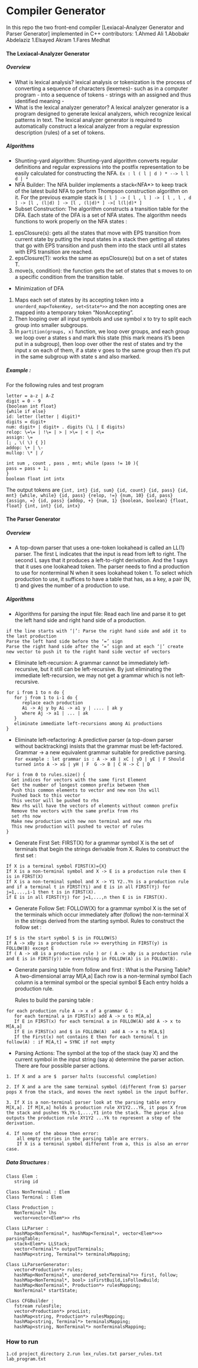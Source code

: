 # Compiler Generator
In this repo the two front-end compiler [Lexiacal-Analyzer Generator and Parser Generator] implemented in C++
contributors:
1.Ahmed Ali
1.Abobakr Abdelaziz
1.Elsayed Akram
1.Fares Medhat
#### The Lexiacal-Analyzer Generator
##### Overview
- What is lexical analysis?  lexical analysis or tokenization is the process of converting a sequence of characters (lexemes)- such as in a computer program - into a sequence of tokens - strings with an assigned and thus identified meaning -
- What is the lexical analyzer generator? A lexical analyzer generator is a program designed to generate lexical analyzers, which recognize lexical patterns in text. The lexical analyzer generator is required to automatically construct a lexical analyzer from a regular expression description (rules) of a set of tokens. 
##### Algorithms
- Shunting-yard algorithm:
Shunting-yard algorithm converts regular definitions and regular expressions into the postfix representation to be easily calculated for constructing the NFA.
`Ex : l ( l | d ) * --> l l d | *`
- NFA Builder:
The NFA builder implements a stack<NFA*> to keep track of the latest build NFA to perform Thompson construction algorithm on it.
For the previous example stack is `[ l ] -> [ l , l ] -> [ l , l , d ] -> [l , (l|d) ] -> [l , (l|d)* ] ->[ l(l|d)* ]`
- Subset Construction:
The algorithm constructs a transition table for the DFA. Each state of the DFA is a set of NFA states. The algorithm needs functions to work properly on the NFA states : 
1. epsClosure(s): gets all the states that move with EPS transition from current state by putting the input states in a stack then getting all states that go with EPS transition and push them into the stack until all states with EPS transition are reached.
1. epsClosure(T): works the same as epsClosure(s) but on a set of states T.
1. move(s, condition): the function gets the set of states that s moves to on a specific condition from the transition table.
- Minimization of DFA
1. Maps each set of states by its accepting token into a `unorderd_map<TokenKey, set<State*>>` and the non accepting ones are mapped into a temporary token “NonAccepting”.
1. Then looping over all input symbols and use symbol x to try to split each group into smaller subgroups.
1. In `partition(groups, x)` function, we loop over groups, and each group we loop over a states s and mark this state (this mark means it’s been put in a subgroup), then loop over other the rest of states and try the input x on each of them, if a state v goes to the same group then it’s put in the same subgroup with state s and also marked.

##### Example :

For the following rules and test program 
```
letter = a-z | A-Z
digit = 0 - 9
{boolean int float}
{while if else}
id: letter (letter | digit)*
digits = digit+
num: digit+ | digit+ . digits (\L | E digits)
relop: \=\= | !\= | > | >\= | < | <\=
assign: \=
[; , \( \) { }]
addop: \+ | \-
mullop: \* | /
```
```
int sum , count , pass , mnt; while (pass != 10 ){
pass = pass + 1;
}
boolean float int intx
```
The output tokens are 
`{int, int} {id, sum} {id, count} {id, pass} {id, mnt} {while, while} {id, pass} {relop, !=} {num, 10} {id, pass} {assign, =} {id, pass} {addop, +} {num, 1} {boolean, boolean} {float, float} {int, int} {id, intx}`


#### The Parser Generator
##### Overview
- A top-down parser that uses a one-token lookahead is called an LL(1) parser.
The first L indicates that the input is read from left to right.
The second L says that it produces a left-to-right derivation.
And the 1 says that it uses one lookahead token.
The parser needs to find a production to use for nonterminal N when it sees lookahead token t.
To select which production to use, it suffices to have a table that has, as a key, a pair (N, t) and gives the number of a production to use.

##### Algorithms
- Algorithms for parsing the input file:
Read each line and parse it to get the left hand side and right hand side of a production.
```
if the line starts with ‘|’: Parse the right hand side and add it to the last production
Parse the left hand side before the ‘=’ sign
Parse the right hand side after the ‘=’ sign and at each ‘|’ create new vector to push it to the right hand side vector of vectors
```
- Eliminate left-recursion:
A grammar cannot be immediately left-recursive, but it still can be left-recursive. By just eliminating the immediate left-recursion, we may not get a grammar which is not left-recursive.
```
for i from 1 to n do {
   for j from 1 to i-1 do {
      replace each production
      Ai -> Aj y by Ai -> a1 y | .... | ak y 
      where Aj -> a1 | ... | ak
   }
   eliminate immediate left-recursions among Ai productions
}
```

- Eliminate left-refactoring:
A predictive parser (a top-down parser without backtracking) insists that the grammar must be left-factored.
Grammar ->  a new equivalent grammar suitable for predictive parsing.
`
For example :
let grammar is : A -> xB | xC | yD | yE | F
Should turned into
A -> xG | yH | F 
G -> B | C
H -> C | D 
`
```
For i from 0 to rules.size() {
  Get indices for vectors with the same first Element
  Get the number of longest common prefix between them
  Push this common elements to vector and new non lhs will 
  Pushed back to this vector
  This vector will be pushed to rhs
  New rhs will have the vectors of elements without common prefix
  Remove the vectors with the same prefix from rhs
  set rhs now
  Make new production with new non terminal and new rhs
  This new production will pushed to vector of rules
}
```
- Generate First Set:
FIRST(X) for a grammar symbol X is the set of terminals that begin the strings derivable from X.
Rules to construct the first set :
```
If X is a terminal symbol FIRST(X)={X}
If X is a non-terminal symbol and X -> E is a production rule then E is in FIRST(X)
If X is a non-terminal symbol and X -> Y1 Y2..Yn is a production rule and if a terminal t in FIRST(Yi) and E is in all FIRST(Yj) for j=1,...,i-1 then t is in FIRST(X).
if E is in all FIRST(Yj) for j=1,...,n then E is in FIRST(X).
```
- Generate  Follow Set:
FOLLOW(X) for a grammar symbol X is the set of the terminals which occur immediately after (follow) the non-terminal X in the strings derived from the starting symbol.
Rules to construct the follow set :
```
If $ is the start symbol $ is in FOLLOW(S)
If A -> xBy is a production rule >> everything in FIRST(y) is FOLLOW(B) except E
If ( A -> xB is a production rule ) or ( A -> xBy is a production rule and E is in FIRST(y)) >> everything in FOLLOW(A) is in FOLLOW(B).
```
- Generate parsing table from follow and first :
What is the Parsing Table?
A two-dimensional array M[A,a]
Each row is a non-terminal symbol
Each column is a terminal symbol or the special symbol $
Each entry holds a production rule.

    Rules to build the parsing table :
```
for each production rule A -> x of a grammar G :
   for each terminal a in FIRST(x) add A -> x to M[A,a]
   If E in FIRST(x) for each terminal a in FOLLOW(A) add A -> x to M[A,a]
   If E in FIRST(x) and $ in FOLLOW(A)  add A -> x to M[A,$]
   If the First(x) not contains E then for each terminal t in follow(A) : if M[A,t] = SYNC if not empty
```


- Parsing Actions:
The symbol at the top of the stack (say X) and the current symbol in the input string (say a) determine the parser action.
There are four possible parser actions.
```
1. If X and a are $  parser halts (successful completion)

2. If X and a are the same terminal symbol (different from $) parser pops X from the stack, and moves the next symbol in the input buffer.

3. If X is a non-terminal parser look at the parsing table entry M[X,a]. If M[X,a] holds a production rule XY1Y2...Yk, it pops X from the stack and pushes Yk,Yk-1,...,Y1 into the stack. The parser also outputs the production rule XY1Y2 ...Yk to represent a step of the derivation.

4. If none of the above then error:
    all empty entries in the parsing table are errors.
    If X is a terminal symbol different from a, this is also an error case.
```

##### Data Structures :

```
Class Elem :
   string id

Class NonTerminal : Elem
Class Terminal : Elem

Class Production :
   NonTerminal* lhs
   vector<vector<Elem*>> rhs

Class LLParser :
   hashMap<NonTerminal*, hashMap<Terminal*, vector<Elem*>>> parsingTable;
   stack<Elem*> LLStack;
   vector<Terminal*> outputTerminals;
   hashMap<string, Terminal*> terminalsMapping;

Class LLParserGenerator:
   vector<Production*> rules;
   hashMap<NonTerminal*, unordered_set<Terminal*>> first, follow;
   hashMap<NonTerminal*, bool> isFirstBuild,isFollowBuild;
   hashMap<NonTerminal*, Production*> rulesMapping;
   NonTerminal* startState;

Class CFGBuilder :
   fstream rulesFile;
   vector<Production*> procList;
   hashMap<string, Production*> rulesMapping;
   hashMap<string, Terminal*> terminalsMapping;
   hashMap<string, NonTerminal*> nonTerminalsMapping;
```

### How to run
`
1.cd project_directory
2.run lex_rules.txt parser_rules.txt lab_program.txt
`
